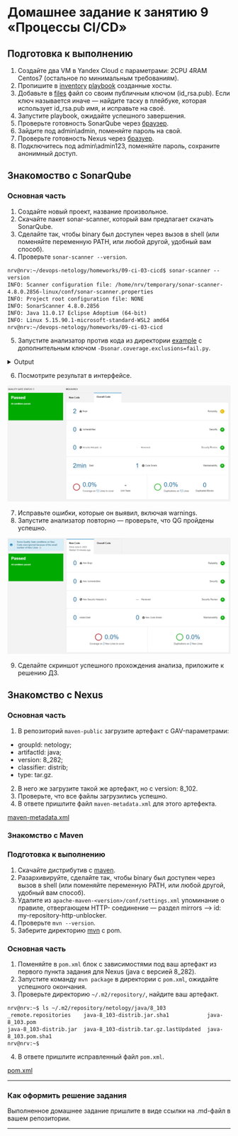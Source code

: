 # Домашнее задание к занятию 9 «Процессы CI/CD»

## Подготовка к выполнению

1. Создайте два VM в Yandex Cloud с параметрами: 2CPU 4RAM Centos7 (остальное по минимальным требованиям).
2. Пропишите в [inventory](./infrastructure/inventory/cicd/hosts.yml) [playbook](./infrastructure/site.yml) созданные хосты.
3. Добавьте в [files](./infrastructure/files/) файл со своим публичным ключом (id_rsa.pub). Если ключ называется иначе — найдите таску в плейбуке, которая использует id_rsa.pub имя, и исправьте на своё.
4. Запустите playbook, ожидайте успешного завершения.
5. Проверьте готовность SonarQube через [браузер](http://localhost:9000).
6. Зайдите под admin\admin, поменяйте пароль на свой.
7.  Проверьте готовность Nexus через [бразуер](http://localhost:8081).
8. Подключитесь под admin\admin123, поменяйте пароль, сохраните анонимный доступ.

## Знакомоство с SonarQube

### Основная часть

1. Создайте новый проект, название произвольное.
2. Скачайте пакет sonar-scanner, который вам предлагает скачать SonarQube.
3. Сделайте так, чтобы binary был доступен через вызов в shell (или поменяйте переменную PATH, или любой другой, удобный вам способ).
4. Проверьте `sonar-scanner --version`.

```shell
nrv@nrv:~/devops-netology/homeworks/09-ci-03-cicd$ sonar-scanner --version
INFO: Scanner configuration file: /home/nrv/temporary/sonar-scanner-4.8.0.2856-linux/conf/sonar-scanner.properties
INFO: Project root configuration file: NONE
INFO: SonarScanner 4.8.0.2856
INFO: Java 11.0.17 Eclipse Adoptium (64-bit)
INFO: Linux 5.15.90.1-microsoft-standard-WSL2 amd64
nrv@nrv:~/devops-netology/homeworks/09-ci-03-cicd
```
5. Запустите анализатор против кода из директории [example](./example) с дополнительным ключом `-Dsonar.coverage.exclusions=fail.py`.

<details><summary>Output</summary>

```shell
nrv@nrv:~/devops-netology/homeworks/09-ci-03-cicd/example$ sonar-scanner   -Dsonar.projectKey=nrv1   -Dsonar.sources=.   -Dsonar.host.url=http://158.160.111.155:9000   -Dsonar.login=5360e338cb0baca6a132bdfeb31b05708a603106 -Dsonar..coverage.exclusions=fail.py
INFO: Scanner configuration file: /home/nrv/temporary/sonar-scanner-4.8.0.2856-linux/conf/sonar-scanner.properties
INFO: Project root configuration file: NONE
INFO: SonarScanner 4.8.0.2856
INFO: Java 11.0.17 Eclipse Adoptium (64-bit)
INFO: Linux 5.15.90.1-microsoft-standard-WSL2 amd64
INFO: User cache: /home/nrv/.sonar/cache
INFO: Analyzing on SonarQube server 9.1.0
INFO: Default locale: "en", source code encoding: "UTF-8" (analysis is platform dependent)
INFO: Load global settings
INFO: Load global settings (done) | time=129ms
INFO: Server id: 9CFC3560-AYiQKUKCeNVmBcl50Re6
INFO: User cache: /home/nrv/.sonar/cache
INFO: Load/download plugins
INFO: Load plugins index
INFO: Load plugins index (done) | time=65ms
INFO: Load/download plugins (done) | time=16899ms
INFO: Process project properties
INFO: Process project properties (done) | time=9ms
INFO: Execute project builders
INFO: Execute project builders (done) | time=2ms
INFO: Project key: nrv1
INFO: Base dir: /home/nrv/devops-netology/homeworks/09-ci-03-cicd/example
INFO: Working dir: /home/nrv/devops-netology/homeworks/09-ci-03-cicd/example/.scannerwork
INFO: Load project settings for component key: 'nrv1'
INFO: Load project settings for component key: 'nrv1' (done) | time=53ms
INFO: Load quality profiles
INFO: Load quality profiles (done) | time=124ms
INFO: Load active rules
INFO: Load active rules (done) | time=2120ms
INFO: Indexing files...
INFO: Project configuration:
INFO: 1 file indexed
INFO: 0 files ignored because of scm ignore settings
INFO: Quality profile for py: Sonar way
INFO: ------------- Run sensors on module nrv1
INFO: Load metrics repository
INFO: Load metrics repository (done) | time=56ms
INFO: Sensor Python Sensor [python]
WARN: Your code is analyzed as compatible with python 2 and 3 by default. This will prevent the detection of issues specific to python 2 or python 3. You can get a more precise analysis by setting a python version in your configuration via the parameter "sonar.python.version"
INFO: Starting global symbols computation
INFO: 1 source file to be analyzed
INFO: Load project repositories
INFO: Load project repositories (done) | time=52ms
INFO: 1/1 source file has been analyzed
INFO: Starting rules execution
INFO: 1 source file to be analyzed
INFO: 1/1 source file has been analyzed
INFO: Sensor Python Sensor [python] (done) | time=859ms
INFO: Sensor Cobertura Sensor for Python coverage [python]
INFO: Sensor Cobertura Sensor for Python coverage [python] (done) | time=7ms
INFO: Sensor PythonXUnitSensor [python]
INFO: Sensor PythonXUnitSensor [python] (done) | time=1ms
INFO: Sensor CSS Rules [cssfamily]
INFO: No CSS, PHP, HTML or VueJS files are found in the project. CSS analysis is skipped.
INFO: Sensor CSS Rules [cssfamily] (done) | time=0ms
INFO: Sensor JaCoCo XML Report Importer [jacoco]
INFO: 'sonar.coverage.jacoco.xmlReportPaths' is not defined. Using default locations: target/site/jacoco/jacoco.xml,target/site/jacoco-it/jacoco.xml,build/reports/jacoco/test/jacocoTestReport.xml
INFO: No report imported, no coverage information will be imported by JaCoCo XML Report Importer
INFO: Sensor JaCoCo XML Report Importer [jacoco] (done) | time=2ms
INFO: Sensor C# Project Type Information [csharp]
INFO: Sensor C# Project Type Information [csharp] (done) | time=1ms
INFO: Sensor C# Analysis Log [csharp]
INFO: Sensor C# Analysis Log [csharp] (done) | time=9ms
INFO: Sensor C# Properties [csharp]
INFO: Sensor C# Properties [csharp] (done) | time=0ms
INFO: Sensor JavaXmlSensor [java]
INFO: Sensor JavaXmlSensor [java] (done) | time=1ms
INFO: Sensor HTML [web]
INFO: Sensor HTML [web] (done) | time=3ms
INFO: Sensor VB.NET Project Type Information [vbnet]
INFO: Sensor VB.NET Project Type Information [vbnet] (done) | time=1ms
INFO: Sensor VB.NET Analysis Log [vbnet]
INFO: Sensor VB.NET Analysis Log [vbnet] (done) | time=12ms
INFO: Sensor VB.NET Properties [vbnet]
INFO: Sensor VB.NET Properties [vbnet] (done) | time=0ms
INFO: ------------- Run sensors on project
INFO: Sensor Zero Coverage Sensor
INFO: Sensor Zero Coverage Sensor (done) | time=8ms
INFO: SCM Publisher SCM provider for this project is: git
INFO: SCM Publisher 1 source file to be analyzed
INFO: SCM Publisher 0/1 source files have been analyzed (done) | time=69ms
WARN: Missing blame information for the following files:
WARN:   * fail.py
WARN: This may lead to missing/broken features in SonarQube
INFO: CPD Executor Calculating CPD for 1 file
INFO: CPD Executor CPD calculation finished (done) | time=7ms
INFO: Analysis report generated in 54ms, dir size=103.3 kB
INFO: Analysis report compressed in 8ms, zip size=14.4 kB
INFO: Analysis report uploaded in 70ms
INFO: ANALYSIS SUCCESSFUL, you can browse http://158.160.111.155:9000/dashboard?id=nrv1
INFO: Note that you will be able to access the updated dashboard once the server has processed the submitted analysis report
INFO: More about the report processing at http://158.160.111.155:9000/api/ce/task?id=AYiQfU7veNVmBcl50WkF
INFO: Analysis total time: 5.403 s
INFO: ------------------------------------------------------------------------
INFO: EXECUTION SUCCESS
INFO: ------------------------------------------------------------------------
INFO: Total time: 23.135s
INFO: Final Memory: 8M/30M
INFO: ------------------------------------------------------------------------
nrv@nrv:~/devops-netology/homeworks/09-ci-03-cicd/example$
```
</details>

6. Посмотрите результат в интерфейсе.

![result1](files/09-ci-03-bugs.png)

7. Исправьте ошибки, которые он выявил, включая warnings.
8. Запустите анализатор повторно — проверьте, что QG пройдены успешно.

![](files/09-ci-03-passed.png)

9. Сделайте скриншот успешного прохождения анализа, приложите к решению ДЗ.

## Знакомство с Nexus

### Основная часть

1. В репозиторий `maven-public` загрузите артефакт с GAV-параметрами:

 *    groupId: netology;
 *    artifactId: java;
 *    version: 8_282;
 *    classifier: distrib;
 *    type: tar.gz.
   
2. В него же загрузите такой же артефакт, но с version: 8_102.
3. Проверьте, что все файлы загрузились успешно.
4. В ответе пришлите файл `maven-metadata.xml` для этого артефекта.

[maven-metadata.xml](files/maven-metadata.xml)

### Знакомство с Maven

### Подготовка к выполнению

1. Скачайте дистрибутив с [maven](https://maven.apache.org/download.cgi).
2. Разархивируйте, сделайте так, чтобы binary был доступен через вызов в shell (или поменяйте переменную PATH, или любой другой, удобный вам способ).
3. Удалите из `apache-maven-<version>/conf/settings.xml` упоминание о правиле, отвергающем HTTP- соединение — раздел mirrors —> id: my-repository-http-unblocker.
4. Проверьте `mvn --version`.
5. Заберите директорию [mvn](./mvn) с pom.

### Основная часть

1. Поменяйте в `pom.xml` блок с зависимостями под ваш артефакт из первого пункта задания для Nexus (java с версией 8_282).
2. Запустите команду `mvn package` в директории с `pom.xml`, ожидайте успешного окончания.
3. Проверьте директорию `~/.m2/repository/`, найдите ваш артефакт.

```shell
nrv@nrv:~$ ls ~/.m2/repository/netology/java/8_103
_remote.repositories    java-8_103-distrib.jar.sha1            java-8_103.pom
java-8_103-distrib.jar  java-8_103-distrib.tar.gz.lastUpdated  java-8_103.pom.sha1
nrv@nrv:~$
```

4. В ответе пришлите исправленный файл `pom.xml`.

[pom.xml](mvn/pom.xml)

---

### Как оформить решение задания

Выполненное домашнее задание пришлите в виде ссылки на .md-файл в вашем репозитории.

---
